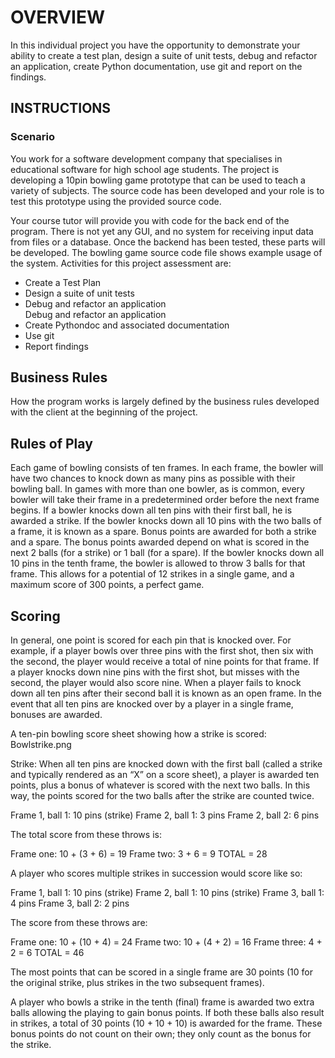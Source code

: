 <h1>OVERVIEW</h1>

<p>In this individual project you have the opportunity to demonstrate your ability to create a test plan, design a suite of unit tests, debug and refactor an application, create Python documentation, use git and report on the findings.</p>

<h2>INSTRUCTIONS</h2>
<h3>Scenario</h3>

<p>You work for a software development company that specialises in educational software for high school age students. The project is developing a 10pin bowling game prototype that can be used to teach a variety of subjects. The source code has been developed and your role is to test this prototype using the provided source code.</p>

<p>Your course tutor will provide you with code for the back end of the program. There is not yet any GUI, and no system for receiving input data from files or a database. Once the backend has been tested, these parts will be developed. The bowling game source code file shows example usage of the system. Activities for this project assessment are:</p>

<ul>
<li>Create a Test Plan</li>
<li>Design a suite of unit tests</li>
<li>Debug and refactor an application</li>Debug and refactor an application
<li>Create Pythondoc and associated documentation</li>
<li>Use git</li>
<li>Report findings</li>
</ul>

 

<h2>Business Rules</h2>
<p>How the program works is largely defined by the business rules developed with the client at the beginning of the project.</p>

<h2>Rules of Play</h2>
<p>Each game of bowling consists of ten frames. In each frame, the bowler will have two chances to knock down as many pins as possible with their bowling ball. In games with more than one bowler, as is common, every bowler will take their frame in a predetermined order before the next frame begins. If a bowler knocks down all ten pins with their first ball, he is awarded a strike. If the bowler knocks down all 10 pins with the two balls of a frame, it is known as a spare. Bonus points are awarded for both a strike and a spare. The bonus points awarded depend on what is scored in the next 2 balls (for a strike) or 1 ball (for a spare). If the bowler knocks down all 10 pins in the tenth frame, the bowler is allowed to throw 3 balls for that frame. This allows for a potential of 12 strikes in a single game, and a maximum score of 300 points, a perfect game. </p>

<h2>Scoring</h2>
<p>In general, one point is scored for each pin that is knocked over. For example, if a player bowls over three pins with the first shot, then six with the second, the player would receive a total of nine points for that frame. If a player knocks down nine pins with the first shot, but misses with the second, the player would also score nine. When a player fails to knock down all ten pins after their second ball it is known as an open frame. In the event that all ten pins are knocked over by a player in a single frame, bonuses are awarded.</p>

 

A ten-pin bowling score sheet showing how a strike is scored: Bowlstrike.png

Strike: When all ten pins are knocked down with the first ball (called a strike and typically rendered as an “X” on a score sheet), a player is awarded ten points, plus a bonus of whatever is scored with the next two balls. In this way, the points scored for the two balls after the strike are counted twice.

Frame 1, ball 1: 10 pins (strike) Frame 2, ball 1: 3 pins
Frame 2, ball 2: 6 pins

The total score from these throws is:

Frame one: 10 + (3 + 6) = 19 Frame two: 3 + 6 = 9
TOTAL = 28

A player who scores multiple strikes in succession would score like so:

Frame 1, ball 1: 10 pins (strike) Frame 2, ball 1: 10 pins (strike) Frame 3, ball 1: 4 pins
Frame 3, ball 2: 2 pins

The score from these throws are:

Frame one: 10 + (10 + 4) = 24 Frame two: 10 + (4 + 2) = 16 Frame three: 4 + 2 = 6
TOTAL = 46

The most points that can be scored in a single frame are 30 points (10 for the original strike, plus strikes in the two subsequent frames).

A player who bowls a strike in the tenth (final) frame is awarded two extra balls allowing the playing to gain bonus points. If both these balls also result in strikes, a total of 30 points (10 + 10 + 10) is awarded for the frame. These bonus points do not count on their own; they only count as the bonus for the strike.
